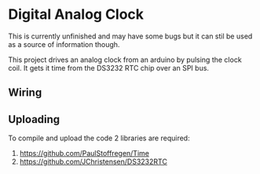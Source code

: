 # Digital Analog Clock
This is currently unfinished and may have some bugs but it can stil be used as a source of information though.

This project drives an analog clock from an arduino by pulsing the clock coil. It gets it time from the DS3232 RTC chip over an SPI bus.

## Wiring

## Uploading
To compile and upload the code 2 libraries are required:
1. https://github.com/PaulStoffregen/Time
2. https://github.com/JChristensen/DS3232RTC
